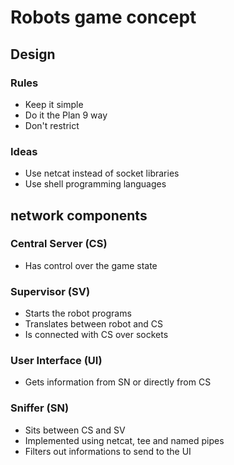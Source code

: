 # Robots game concept

## Design

### Rules

* Keep it simple
* Do it the Plan 9 way
* Don't restrict

### Ideas

* Use netcat instead of socket libraries
* Use shell programming languages

## network components

### Central Server (CS)

* Has control over the game state

### Supervisor (SV)

* Starts the robot programs
* Translates between robot and CS
* Is connected with CS over sockets

### User Interface (UI)

* Gets information from SN or directly from CS

### Sniffer (SN)

* Sits between CS and SV
* Implemented using netcat, tee and named pipes
* Filters out informations to send to the UI

